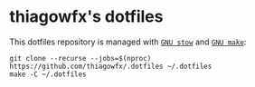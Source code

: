 # thiagowfx's dotfiles

This dotfiles repository is managed with [`GNU stow`][stow] and [`GNU make`][make]:

```
git clone --recurse --jobs=$(nproc) https://github.com/thiagowfx/.dotfiles ~/.dotfiles
make -C ~/.dotfiles
```

[make]: https://www.gnu.org/software/make/
[stow]: https://www.gnu.org/software/stow/
